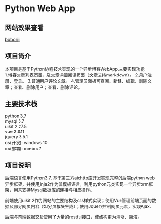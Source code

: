 # Python Web App
## 网站效果查看
[boboriji][blogurl]

[blogurl]: https://boboriji.com

## 项目简介
本项目是基于Python协程技术实现的一个异步博客WebApp.主要实现功能:  
1.博客文章列表页面，及文章详细阅读页面（文章支持markdown）。
2.用户注册、登录。
3.普通用户评论文章。
4.管理员面板可查阅、新建、编辑、删除文章；查看、删除用户；查看、删除评论。

## 主要技术栈
python 3.7  
mysql 5.7  
uikit 2.27.5  
vue 2.6.11  
jquery 3.5.1  
os(开发): windows 10  
os(部署): centos 7

## 项目说明
后端语言使用Python3.7, 基于第三方aiohttp库开发实现完整的后端python web异步框架，并使用jinja2作为其模板语言。利用python元类实现一个异步orm框架，用来支持Mysql数据库的连接与相应操作。

前端使用uikit 2作为网站的主要结构及css样式实现；使用Vue管理前端页面的数据及部分网页内容（如分页模块生成）；使用Jquery控制网页元素，实现Ajax.

后端与前端数据交互使用了大量的restful接口，使结构更为清晰、简洁。

